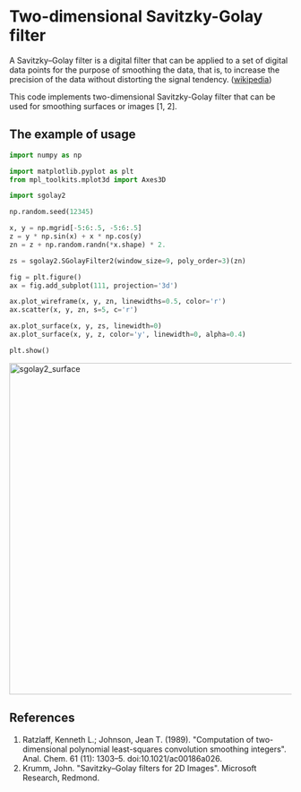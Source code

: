 # Two-dimensional Savitzky-Golay filter

A Savitzky–Golay filter is a digital filter that can be applied to a set of digital data points for the purpose of smoothing the data, that is, to increase the precision of the data without distorting the signal tendency. ([wikipedia](https://en.wikipedia.org/wiki/Savitzky–Golay_filter))

This code implements two-dimensional Savitzky-Golay filter that can be used for smoothing surfaces or images [1, 2].

## The example of usage

```python
import numpy as np

import matplotlib.pyplot as plt
from mpl_toolkits.mplot3d import Axes3D

import sgolay2

np.random.seed(12345)

x, y = np.mgrid[-5:6:.5, -5:6:.5]
z = y * np.sin(x) + x * np.cos(y)
zn = z + np.random.randn(*x.shape) * 2.

zs = sgolay2.SGolayFilter2(window_size=9, poly_order=3)(zn)

fig = plt.figure()
ax = fig.add_subplot(111, projection='3d')

ax.plot_wireframe(x, y, zn, linewidths=0.5, color='r')
ax.scatter(x, y, zn, s=5, c='r')

ax.plot_surface(x, y, zs, linewidth=0)
ax.plot_surface(x, y, z, color='y', linewidth=0, alpha=0.4)

plt.show()
```

<img width="592" alt="sgolay2_surface" src="https://user-images.githubusercontent.com/1299189/54092147-bc511b00-4399-11e9-9be2-c44ce697161e.png">


## References

1. Ratzlaff, Kenneth L.; Johnson, Jean T. (1989). "Computation of two-dimensional polynomial least-squares convolution smoothing integers". Anal. Chem. 61 (11): 1303–5. doi:10.1021/ac00186a026.
2. Krumm, John. "Savitzky–Golay filters for 2D Images". Microsoft Research, Redmond.
